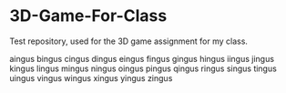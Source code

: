 # 3D-Game-For-Class
Test repository, used for the 3D game assignment for my class.

aingus bingus cingus dingus eingus fingus gingus hingus iingus jingus kingus lingus mingus ningus oingus pingus qingus ringus singus tingus uingus vingus wingus xingus yingus zingus
